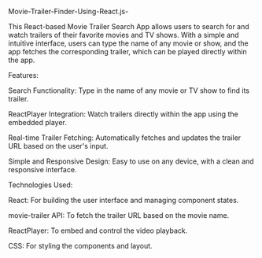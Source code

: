 Movie-Trailer-Finder-Using-React.js-

This React-based Movie Trailer Search App allows users to search for and watch trailers of their favorite movies and TV shows. With a simple and intuitive interface, users can type the name of any movie or show, and the app fetches the corresponding trailer, which can be played directly within the app.

Features:

Search Functionality: Type in the name of any movie or TV show to find its trailer.

ReactPlayer Integration: Watch trailers directly within the app using the embedded player.

Real-time Trailer Fetching: Automatically fetches and updates the trailer URL based on the user's input.

Simple and Responsive Design: Easy to use on any device, with a clean and responsive interface.

Technologies Used:

React: For building the user interface and managing component states.

movie-trailer API: To fetch the trailer URL based on the movie name.

ReactPlayer: To embed and control the video playback.

CSS: For styling the components and layout.
